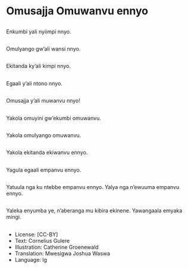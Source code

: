 # Omusajja Omuwanvu ennyo

##
Enkumbi yali nyiimpi
nnyo.

##
Omulyango gw’ali
wansi nnyo.

##
Ekitanda ky’ali kimpi
nnyo.

##
Egaali y’ali ntono nnyo.

##
Omusajja y’ali
muwanvu nnyo!

##
Yakola omuyini
gw’ekumbi omuwanvu.

##
Yakola omulyango
omuwanvu.

##
Yakola ekitanda
ekiwanvu ennyo.

##
Yagula egaali empanvu
ennyo.

##
Yatuula nga ku ntebbe
empanvu ennyo.
Yalya nga n’ewuuma
empanvu ennyo.

##
Yaleka enyumba ye,
n’aberanga mu kibira
ekinene.
Yawangaala emyaka
mingi.

##
* License: [CC-BY]
* Text: Cornelius Gulere
* Illustration: Catherine Groenewald
* Translation: Mwesigwa Joshua Waswa
* Language: lg
